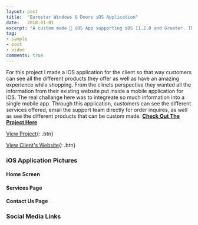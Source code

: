 ```yaml
---
layout: post
title:  "Eurostar Windows & Doors iOS Application"
date:   2018-01-01
excerpt: "A custom made 📱 iOS App supporting iOS 11.2.0 and Greater. This mobile app is for a local custom window business in Ottawa, Ontario, Canada 🇨🇦 "
tag:
- sample
- post
- video
comments: true
---
```

For this project I made a iOS application for the client so that way customers can see all the different products they offer as well as have an amazing experience while shopping. From the clinets perspective they wanted all the information from their existing website put inside a mobile application for iOS. The real challange here was to integreate so much information into a single mobile app. Through this application, customers can see the different services offered, email the support team directly for order inquires, as well as see the different products that can be custom made. <a href="https://github.com/ImranJuma/EuroStarForiOS"><b>Check Out The Project Here</b></a>

[View Project](https://github.com/ImranJuma/EuroStarForiOS){: .btn}

[View Client's Website](https://www.eurostarwindows.ca){: .btn}

### iOS Application Pictures

#### Home Screen

#### Services Page

#### Contact Us Page

### Social Media Links
